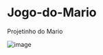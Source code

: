 # Jogo-do-Mario
Projetinho do Mario

 ![image](https://github.com/robertagdf/Jogo-do-Mario/assets/93801572/c284e254-6570-4f5a-be02-0f9de031ed6e)

